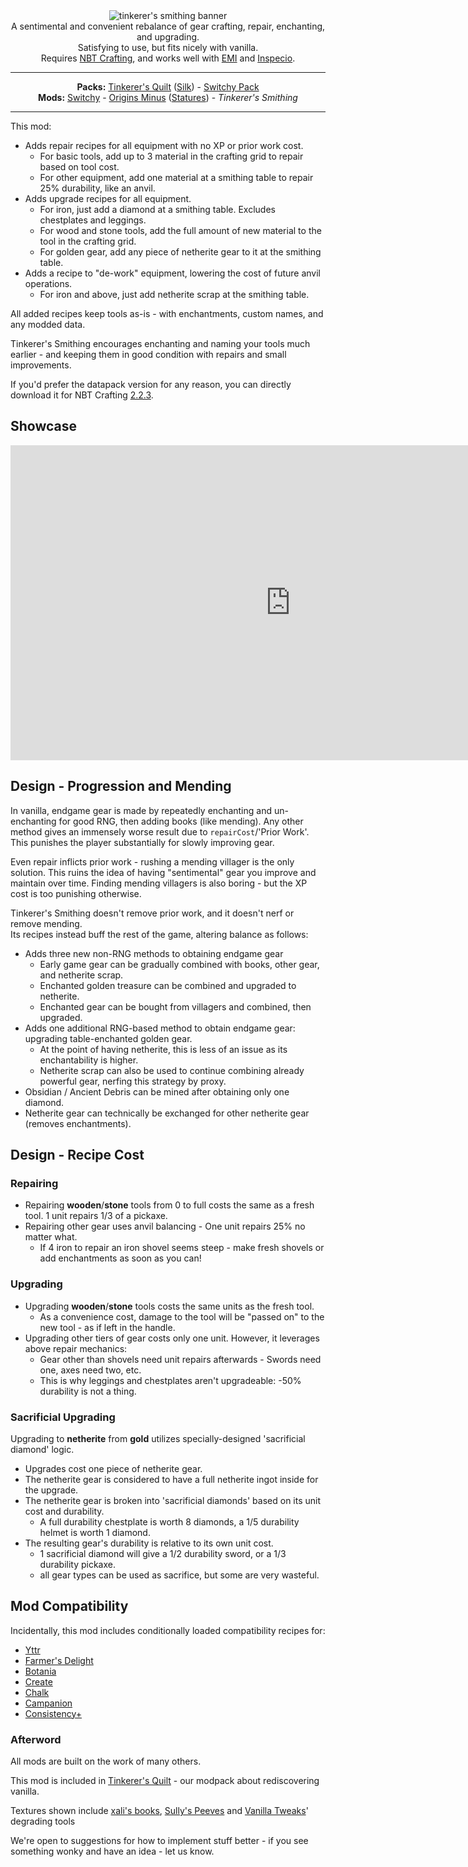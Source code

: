 <center><img alt="tinkerer's smithing banner" src="https://user-images.githubusercontent.com/55819817/184476819-6cf95348-93da-4bc2-9582-ba32ee0364bd.png" /></center>

<center>A sentimental and convenient rebalance of gear crafting, repair, enchanting, and upgrading.<br/>
Satisfying to use, but fits nicely with vanilla.<br/>
Requires <a href="https://modrinth.com/mod/nbt-crafting">NBT Crafting</a>, and works well with <a href="https://modrinth.com/mod/emi">EMI</a> and <a href="https://modrinth.com/mod/inspecio">Inspecio</a>.
</center>

---

<center><b>Packs:</b> <a href="https://modrinth.com/modpack/tinkerers-quilt">Tinkerer's Quilt</a> (<a href="https://modrinth.com/modpack/tinkerers-silk">Silk</a>) - <a href="https://modrinth.com/modpack/switchy-pack">Switchy Pack</a></center>
<center><b>Mods:</b> <a href="https://modrinth.com/mod/switchy">Switchy</a> - <a href="https://modrinth.com/mod/origins-minus">Origins Minus</a> (<a href="https://modrinth.com/mod/tinkerers-statures">Statures</a>) - <i>Tinkerer's Smithing</i></center>

---

This mod:
- Adds repair recipes for all equipment with no XP or prior work cost.
  - For basic tools, add up to 3 material in the crafting grid to repair based on tool cost.
  - For other equipment, add one material at a smithing table to repair 25% durability, like an anvil.
- Adds upgrade recipes for all equipment.
  - For iron, just add a diamond at a smithing table. Excludes chestplates and leggings.
  - For wood and stone tools, add the full amount of new material to the tool in the crafting grid.
  - For golden gear, add any piece of netherite gear to it at the smithing table.
- Adds a recipe to "de-work" equipment, lowering the cost of future anvil operations.
  - For iron and above, just add netherite scrap at the smithing table.

All added recipes keep tools as-is - with enchantments, custom names, and any modded data.

Tinkerer's Smithing encourages enchanting and naming your tools much earlier - and keeping them in good condition with repairs and small improvements.

If you'd prefer the datapack version for any reason, you can directly download it for NBT Crafting [2.2.3](https://download-directory.github.io/?url=https://github.com/sisby-folk/tinkerers-smithing/tree/nbtc2/src/main/resources).

## Showcase

<iframe width="896" height="504" src="https://www.youtube.com/embed/q7KKN9hn7Uo" title="YouTube video player" frameborder="0" allow="accelerometer; autoplay; clipboard-write; encrypted-media; gyroscope; picture-in-picture" allowfullscreen></iframe>

## Design - Progression and Mending

In vanilla, endgame gear is made by repeatedly enchanting and un-enchanting for good RNG, then adding books (like mending).
Any other method gives an immensely worse result due to `repairCost`/'Prior Work'.
This punishes the player substantially for slowly improving gear.

Even repair inflicts prior work - rushing a mending villager is the only solution.
This ruins the idea of having "sentimental" gear you improve and maintain over time.
Finding mending villagers is also boring - but the XP cost is too punishing otherwise.

Tinkerer's Smithing doesn't remove prior work, and it doesn't nerf or remove mending. <br/>
Its recipes instead buff the rest of the game, altering balance as follows:

- Adds three new non-RNG methods to obtaining endgame gear
    - Early game gear can be gradually combined with books, other gear, and netherite scrap.
    - Enchanted golden treasure can be combined and upgraded to netherite.
    - Enchanted gear can be bought from villagers and combined, then upgraded.
- Adds one additional RNG-based method to obtain endgame gear: upgrading table-enchanted golden gear.
    - At the point of having netherite, this is less of an issue as its enchantability is higher.
    - Netherite scrap can also be used to continue combining already powerful gear, nerfing this strategy by proxy.
- Obsidian / Ancient Debris can be mined after obtaining only one diamond.
- Netherite gear can technically be exchanged for other netherite gear (removes enchantments).

## Design - Recipe Cost

### Repairing
- Repairing **wooden**/**stone** tools from 0 to full costs the same as a fresh tool. 1 unit repairs 1/3 of a pickaxe.
- Repairing other gear uses anvil balancing - One unit repairs 25% no matter what.
  - If 4 iron to repair an iron shovel seems steep - make fresh shovels or add enchantments as soon as you can!

### Upgrading
- Upgrading **wooden**/**stone** tools costs the same units as the fresh tool.
    - As a convenience cost, damage to the tool will be "passed on" to the new tool - as if left in the handle.
- Upgrading other tiers of gear costs only one unit. However, it leverages above repair mechanics:
    - Gear other than shovels need unit repairs afterwards - Swords need one, axes need two, etc.
    - This is why leggings and chestplates aren't upgradeable: -50% durability is not a thing.

### Sacrificial Upgrading
Upgrading to **netherite** from **gold** utilizes specially-designed 'sacrificial diamond' logic.

- Upgrades cost one piece of netherite gear.
- The netherite gear is considered to have a full netherite ingot inside for the upgrade.
- The netherite gear is broken into 'sacrificial diamonds' based on its unit cost and durability.
    - A full durability chestplate is worth 8 diamonds, a 1/5 durability helmet is worth 1 diamond.
- The resulting gear's durability is relative to its own unit cost.
    - 1 sacrificial diamond will give a 1/2 durability sword, or a 1/3 durability pickaxe.
    - all gear types can be used as sacrifice, but some are very wasteful.

## Mod Compatibility

Incidentally, this mod includes conditionally loaded compatibility recipes for:

- [Yttr](https://modrinth.com/mod/yttr)
- [Farmer's Delight](https://modrinth.com/mod/farmers-delight-fabric)
- [Botania](https://modrinth.com/mod/botania)
- [Create](https://modrinth.com/mod/create-fabric)
- [Chalk](https://modrinth.com/mod/chalk)
- [Campanion](https://modrinth.com/mod/farmers-delight-fabric)
- [Consistency+](https://modrinth.com/mod/consistencyplus)

### Afterword

All mods are built on the work of many others.

This mod is included in [Tinkerer's Quilt](https://modrinth.com/modpack/tinkerers-quilt) - our modpack about rediscovering vanilla.

Textures shown include [xali's books](https://www.curseforge.com/minecraft/texture-packs/xalis-enchanted-books), [Sully's Peeves](https://www.curseforge.com/minecraft/texture-packs/sullys-peeves) and [Vanilla Tweaks](https://vanillatweaks.net/picker/resource-packs/)' degrading tools

We're open to suggestions for how to implement stuff better - if you see something wonky and have an idea - let us know.

